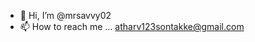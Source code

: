 - 👋 Hi, I’m @mrsavvy02
- 📫 How to reach me ... atharv123sontakke@gmail.com

<!---
mrsavvy02/mrsavvy02 is a ✨ special ✨ repository because its `README.md` (this file) appears on your GitHub profile.
You can click the Preview link to take a look at your changes.
--->
